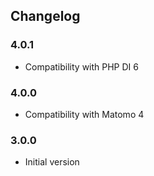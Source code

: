 ## Changelog

### 4.0.1
- Compatibility with PHP DI 6

### 4.0.0
- Compatibility with Matomo 4

### 3.0.0
 * Initial version
